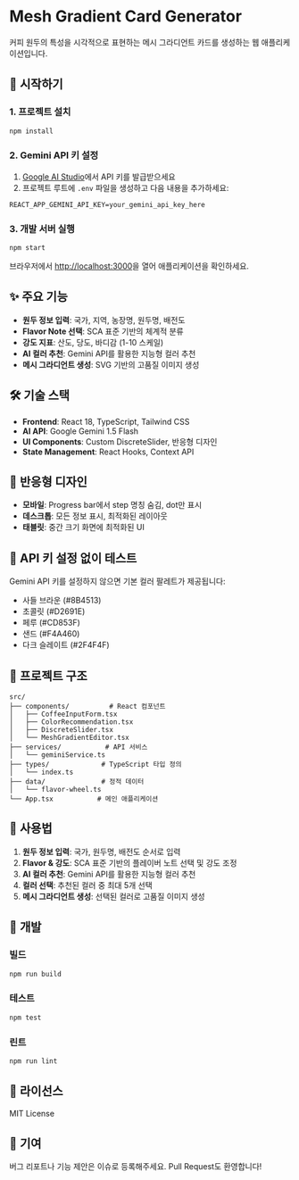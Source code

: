 # Mesh Gradient Card Generator

커피 원두의 특성을 시각적으로 표현하는 메시 그라디언트 카드를 생성하는 웹 애플리케이션입니다.

## 🚀 시작하기

### 1. 프로젝트 설치

```bash
npm install
```

### 2. Gemini API 키 설정

1. [Google AI Studio](https://makersuite.google.com/app/apikey)에서 API 키를 발급받으세요
2. 프로젝트 루트에 `.env` 파일을 생성하고 다음 내용을 추가하세요:

```env
REACT_APP_GEMINI_API_KEY=your_gemini_api_key_here
```

### 3. 개발 서버 실행

```bash
npm start
```

브라우저에서 [http://localhost:3000](http://localhost:3000)을 열어 애플리케이션을 확인하세요.

## ✨ 주요 기능

- **원두 정보 입력**: 국가, 지역, 농장명, 원두명, 배전도
- **Flavor Note 선택**: SCA 표준 기반의 체계적 분류
- **강도 지표**: 산도, 당도, 바디감 (1-10 스케일)
- **AI 컬러 추천**: Gemini API를 활용한 지능형 컬러 추천
- **메시 그라디언트 생성**: SVG 기반의 고품질 이미지 생성

## 🛠️ 기술 스택

- **Frontend**: React 18, TypeScript, Tailwind CSS
- **AI API**: Google Gemini 1.5 Flash
- **UI Components**: Custom DiscreteSlider, 반응형 디자인
- **State Management**: React Hooks, Context API

## 📱 반응형 디자인

- **모바일**: Progress bar에서 step 명칭 숨김, dot만 표시
- **데스크톱**: 모든 정보 표시, 최적화된 레이아웃
- **태블릿**: 중간 크기 화면에 최적화된 UI

## 🔑 API 키 설정 없이 테스트

Gemini API 키를 설정하지 않으면 기본 컬러 팔레트가 제공됩니다:

- 사들 브라운 (#8B4513)
- 초콜릿 (#D2691E)
- 페루 (#CD853F)
- 샌드 (#F4A460)
- 다크 슬레이트 (#2F4F4F)

## 📁 프로젝트 구조

```
src/
├── components/          # React 컴포넌트
│   ├── CoffeeInputForm.tsx
│   ├── ColorRecommendation.tsx
│   ├── DiscreteSlider.tsx
│   └── MeshGradientEditor.tsx
├── services/           # API 서비스
│   └── geminiService.ts
├── types/             # TypeScript 타입 정의
│   └── index.ts
├── data/              # 정적 데이터
│   └── flavor-wheel.ts
└── App.tsx           # 메인 애플리케이션
```

## 🎯 사용법

1. **원두 정보 입력**: 국가, 원두명, 배전도 순서로 입력
2. **Flavor & 강도**: SCA 표준 기반의 플레이버 노트 선택 및 강도 조정
3. **AI 컬러 추천**: Gemini API를 활용한 지능형 컬러 추천
4. **컬러 선택**: 추천된 컬러 중 최대 5개 선택
5. **메시 그라디언트 생성**: 선택된 컬러로 고품질 이미지 생성

## 🔧 개발

### 빌드

```bash
npm run build
```

### 테스트

```bash
npm test
```

### 린트

```bash
npm run lint
```

## 📄 라이선스

MIT License

## 🤝 기여

버그 리포트나 기능 제안은 이슈로 등록해주세요.
Pull Request도 환영합니다!
